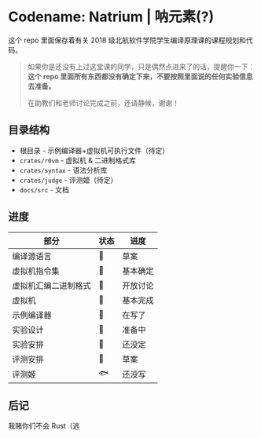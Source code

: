 # Codename: Natrium | 呐元素(?)

这个 repo 里面保存着有关 2018 级北航软件学院学生编译原理课的课程规划和代码。

> 如果你是还没有上过这堂课的同学，只是偶然点进来了的话，提醒你一下：
> **这个 repo 里面所有东西都没有确定下来，不要按照里面说的任何实验信息去准备。**
> 
> 在助教们和老师讨论完成之前，还请静候，谢谢！

## 目录结构

- 根目录 - 示例编译器+虚拟机可执行文件（待定）
- `crates/r0vm` - 虚拟机 & 二进制格式库
- `crates/syntax` - 语法分析库
- `crates/judge` - 评测姬（待定）
- `docs/src` - 文档

## 进度

| 部分                 | 状态 | 进度     |
| -------------------- | ---- | -------- |
| 编译源语言           | 📝    | 草案     |
| 虚拟机指令集         | 📕    | 基本确定 |
| 虚拟机汇编二进制格式 | 📝    | 开放讨论 |
| 虚拟机               | 📕    | 基本完成 |
| 示例编译器           | 📝    | 在写了   |
| 实验设计             | 📝    | 准备中   |
| 实验安排             | 📝    | 还没定   |
| 评测安排             | 📝    | 草案     |
| 评测姬               | 🐟    | 还没写   |


## 后记

我赌你们不会 Rust（逃

